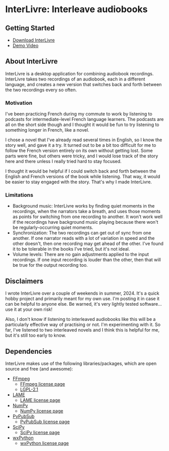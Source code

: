 # InterLivre: Interleave audiobooks

## Getting Started

* [Download InterLivre](https://github.com/vimhalen/InterLivre/releases/latest)
* [Demo Video](https://www.youtube.com/watch?v=kZqpZ60LSZA)

## About InterLivre

InterLivre is a desktop application for combining audiobook recordings.
InterLivre takes two recordings of an audiobook, each in a different language, 
and creates a new version that switches back and forth between the two recordings every so often.

### Motivation

I've been practicing French during my commute to work by listening to podcasts for 
intermediate-level French language learners.
The podcasts are all on the short side though and I thought it would be fun to try
listening to something longer in French, like a novel.

I chose a novel that I've already read several times in English, so I know the story well, and gave it a try. 
It turned out to be a bit too difficult for me to follow the French version entirely on its own without getting lost.
Some parts were fine, but others were tricky, and I would lose track of the story here and there
unless I really tried hard to stay focused.

I thought it would be helpful if I could switch back and forth between the English and French versions of the book while listening. 
That way, it would be easier to stay engaged with the story. 
That's why I made InterLivre.

### Limitations

* Background music: InterLivre works by finding quiet moments in the recordings, 
when the narrators take a breath, and uses
those moments as points for switching from one recording to another. It won't work well
if the recordings have background music playing because there won't be regularly-occurring quiet moments.
* Synchronization: The two recordings can get out of sync from one another.
If one narrator reads with a lot of variation in speed and the other doesn't, then one
recording may get ahead of the other. I've found it to be tolerable in the books I've tried,
but it's not ideal.
* Volume levels: There are no gain adjustments applied to the input recordings. If one input recording is louder than
the other, then that will be true for the output recording too.  

## Disclaimers
I wrote InterLivre over a couple of weekends in summer, 2024. It's a quick hobby project and primarily meant for my own use.
I'm posting it in case it can be helpful to anyone else. Be warned, it's very lightly tested software... 
use it at your own risk!

Also, I don't know if listening to interleaved audiobooks like this will be a particularly effective way of practising or not. 
I'm experimenting with it. So far, I've listened to two interleaved novels and I think
this is helpful for me, but it's still too early to know.

## Dependencies
InterLivre makes use of the following libraries/packages, which are open source and free (and awesome):

* [FFmpeg](https://www.ffmpeg.org)
  * [FFmpeg license page](https://www.ffmpeg.org/legal.html)
  * [LGPL-2.1](https://www.gnu.org/licenses/old-licenses/lgpl-2.1.html)
* [LAME](https://www.mp3dev.org)
  * [LAME license page](https://lame.sourceforge.io/license.txt)
* [NumPy](https://numpy.org)
  * [NumPy license page](https://numpy.org/doc/stable/license.html)
* [PyPubSub](https://pypubsub.readthedocs.io/en/v4.0.3/index.html)
  * [PyPubSub license page](https://pypubsub.readthedocs.io/en/v4.0.3/about.html)
* [SciPy](https://scipy.org)
  * [SciPy license page](https://github.com/scipy/scipy/blob/main/LICENSE.txt)
* [wxPython](https://wxpython.org)
    * [wxPython license page](https://wxpython.org/pages/license/index.html)